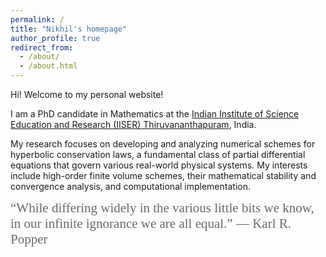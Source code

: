 ```yaml
---
permalink: /
title: "Nikhil's homepage"
author_profile: true
redirect_from: 
  - /about/
  - /about.html
---
```

Hi! Welcome to my personal website!

I am a PhD candidate in Mathematics at the [Indian Institute of Science Education and Research (IISER) Thiruvananthapuram](https://www.iisertvm.ac.in/), India.

My research focuses on developing and analyzing numerical schemes for hyperbolic conservation laws, a fundamental class of partial differential equations that govern various real-world physical systems. My interests include high-order finite volume schemes, their mathematical stability and convergence analysis, and computational implementation.

<span style="font-family: 'Brush Script MT', cursive; font-size: 1.5em; color: #696969;">
  “While differing widely in the various little bits we know, in our infinite ignorance we are all equal.”
  ― Karl R. Popper
</span>
